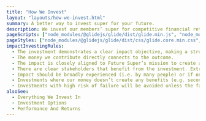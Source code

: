 ```yaml
---
title: "How We Invest"
layout: "layouts/how-we-invest.html"
summary: A better way to invest super for your future.
description: We invest our members’ super for competitive financial returns whilst helping to create the sort of world they want to retire in. We consider how each investment we make can contribute to a prosperous future free from climate change and inequality.
pageScripts: ["node_modules/@glidejs/glide/dist/glide.min.js", "node_modules/rellax/rellax.min.js", "scripts/home/parallax.js", "scripts/how-we-invest/impactInvestingRulesCarousel.js", "scripts/how-we-invest/scroll-screens.js"]
pageStyles: ["node_modules/@glidejs/glide/dist/css/glide.core.min.css", "src/css/pages/dither-page-style.css", "src/css/pages/how-we-invest.css"]
impactInvestingRules:
  - The investment demonstrates a clear impact objective, making a strong case that their actions intentionally contribute to positive change in the world.
  - The money we contribute directly connects to the outcome.
  - The impact is closely aligned to Future Super’s mission to create a future free from climate change and inequality.
  - There are clear stakeholders that benefit from the investment. Extra consideration will be given to underserved stakeholders
  - Impact should be broadly experienced (i.e. by many people) or if only a small group of underserved stakeholders benefit, then the impact must be of particular significance.
  - Investments where our money doesn’t create any benefits (e.g. secondary markets like equities) cannot be considered ‘impact investments’.
  - Investments with high risk of failure will be avoided unless the failure doesn’t result in loss to members and contributes to better knowledge about effective solutions.
alsoSee:
  - Everything We Invest In
  - Investment Options
  - Performance And Returns
---
```

